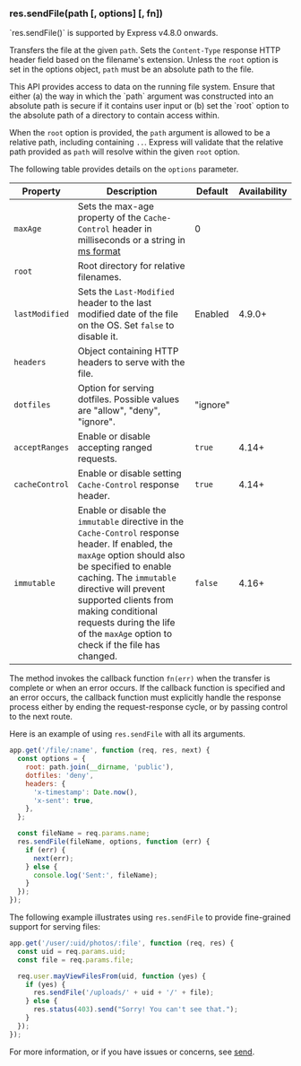 <h3 id='res.sendFile'>res.sendFile(path [, options] [, fn])</h3>

<div class="doc-box doc-info" markdown="1">
`res.sendFile()` is supported by Express v4.8.0 onwards.
</div>

Transfers the file at the given `path`. Sets the `Content-Type` response HTTP header field based on the filename's extension. Unless the `root` option is set in the options object, `path` must be an absolute path to the file.

<div class="doc-box doc-warn" markdown="1">
This API provides access to data on the running file system. Ensure that either (a) the way in
which the `path` argument was constructed into an absolute path is secure if it contains user
input or (b) set the `root` option to the absolute path of a directory to contain access within.

When the `root` option is provided, the `path` argument is allowed to be a relative path, including containing `..`. Express will validate that the relative path provided as `path` will resolve within the given `root` option.

</div>

The following table provides details on the `options` parameter.

<div class="table-scroller" markdown="1">

| Property | Description | Default | Availability |
| --- | --- | --- | --- |
| `maxAge` | Sets the max-age property of the `Cache-Control` header in milliseconds or a string in [ms format](https://www.npmjs.org/package/ms) | 0 |  |
| `root` | Root directory for relative filenames. |  |  |
| `lastModified` | Sets the `Last-Modified` header to the last modified date of the file on the OS. Set `false` to disable it. | Enabled | 4.9.0+ |
| `headers` | Object containing HTTP headers to serve with the file. |  |  |
| `dotfiles` | Option for serving dotfiles. Possible values are "allow", "deny", "ignore". | "ignore" | &nbsp; |
| `acceptRanges` | Enable or disable accepting ranged requests. | `true` | 4.14+ |
| `cacheControl` | Enable or disable setting `Cache-Control` response header. | `true` | 4.14+ |
| `immutable` | Enable or disable the `immutable` directive in the `Cache-Control` response header. If enabled, the `maxAge` option should also be specified to enable caching. The `immutable` directive will prevent supported clients from making conditional requests during the life of the `maxAge` option to check if the file has changed. | `false` | 4.16+ |

</div>

The method invokes the callback function `fn(err)` when the transfer is complete or when an error occurs. If the callback function is specified and an error occurs, the callback function must explicitly handle the response process either by ending the request-response cycle, or by passing control to the next route.

Here is an example of using `res.sendFile` with all its arguments.

```js
app.get('/file/:name', function (req, res, next) {
  const options = {
    root: path.join(__dirname, 'public'),
    dotfiles: 'deny',
    headers: {
      'x-timestamp': Date.now(),
      'x-sent': true,
    },
  };

  const fileName = req.params.name;
  res.sendFile(fileName, options, function (err) {
    if (err) {
      next(err);
    } else {
      console.log('Sent:', fileName);
    }
  });
});
```

The following example illustrates using `res.sendFile` to provide fine-grained support for serving files:

```js
app.get('/user/:uid/photos/:file', function (req, res) {
  const uid = req.params.uid;
  const file = req.params.file;

  req.user.mayViewFilesFrom(uid, function (yes) {
    if (yes) {
      res.sendFile('/uploads/' + uid + '/' + file);
    } else {
      res.status(403).send("Sorry! You can't see that.");
    }
  });
});
```

For more information, or if you have issues or concerns, see [send](https://github.com/pillarjs/send).
